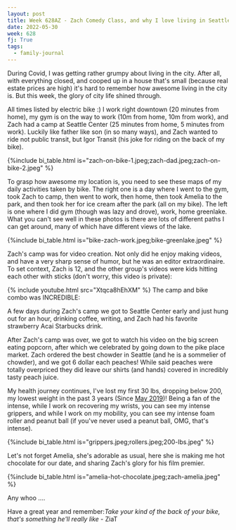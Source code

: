 ```yaml
---
layout: post
title: Week 628AZ - Zach Comedy Class, and why I love living in Seattle
date: 2022-05-30
week: 628
fj: True
tags:
  - family-journal
---
```


During Covid, I was getting rather grumpy about living in the city. After all, with everything closed, and cooped up in a house that's small (because real estate prices are high) it's hard to remember how awesome living in the city is. But this week, the glory of city life shined through.

All times listed by electric bike :) I work right downtown (20 minutes from home), my gym is on the way to work (10m from home, 10m from work), and Zach had a camp at Seattle Center (25 minutes from home, 5 minutes from work). Luckily like father like son (in so many ways), and Zach wanted to ride not public transit, but Igor Transit (his joke for riding on the back of my bike).

{%include bi_table.html is="zach-on-bike-1.jpeg;zach-dad.jpeg;zach-on-bike-2.jpeg" %}

To grasp how awesome my location is, you need to see these maps of my daily activities taken by bike. The right one is a day where I went to the gym, took Zach to camp, then went to work, then home, then took Amelia to the park, and then took her for ice cream after the park (all on my bike). The left is one where I did gym (though was lazy and drove), work, home greenlake. What you can't see well in these photos is there are lots of different paths I can get around, many of which have different views of the lake.

{%include bi_table.html is="bike-zach-work.jpeg;bike-greenlake.jpeg" %}

Zach's camp was for video creation. Not only did he enjoy making videos, and have a very sharp sense of humor, but he was an editor extraordinaire. To set context, Zach is 12, and the other group's videos were kids hitting each other with sticks (don't worry, this video is private):

{% include youtube.html src="Xtqca8hEhXM" %}
The camp and bike combo was INCREDIBLE:

A few days during Zach's camp we got to Seattle Center early and just hung out for an hour, drinking coffee, writing, and Zach had his favorite strawberry Acai Starbucks drink.

After Zach's camp was over, we got to watch his video on the big screen eating popcorn, after which we celebrated by going down to the pike place market. Zach ordered the best chowder in Seattle (and he is a sommelier of chowder), and we got 6 dollar each peaches! While said peaches were totally overpriced they did leave our shirts (and hands) covered in incredibly tasty peach juice.

My health journey continues, I've lost my first 30 lbs, dropping below 200, my lowest weight in the past 3 years (Since [May 2019](https://github.com/idvorkin/jupyter/blob/master/Weight%20Analysis.ipynb))! Being a fan of the intense, while I work on recovering my wrists, you can see my intense grippers, and while I work on my mobility, you can see my intense foam roller and peanut ball (if you've never used a peanut ball, OMG, that's intense).

{%include bi_table.html is="grippers.jpeg;rollers.jpeg;200-lbs.jpeg" %}

Let's not forget Amelia, she's adorable as usual, here she is making me hot chocolate for our date, and sharing Zach's glory for his film premier.

{%include bi_table.html is="amelia-hot-chocolate.jpeg;zach-amelia.jpeg" %}

Any whoo ....

Have a great year and remember:_Take your kind of the back of your bike, that's something he'll really like_ - ZiaT
